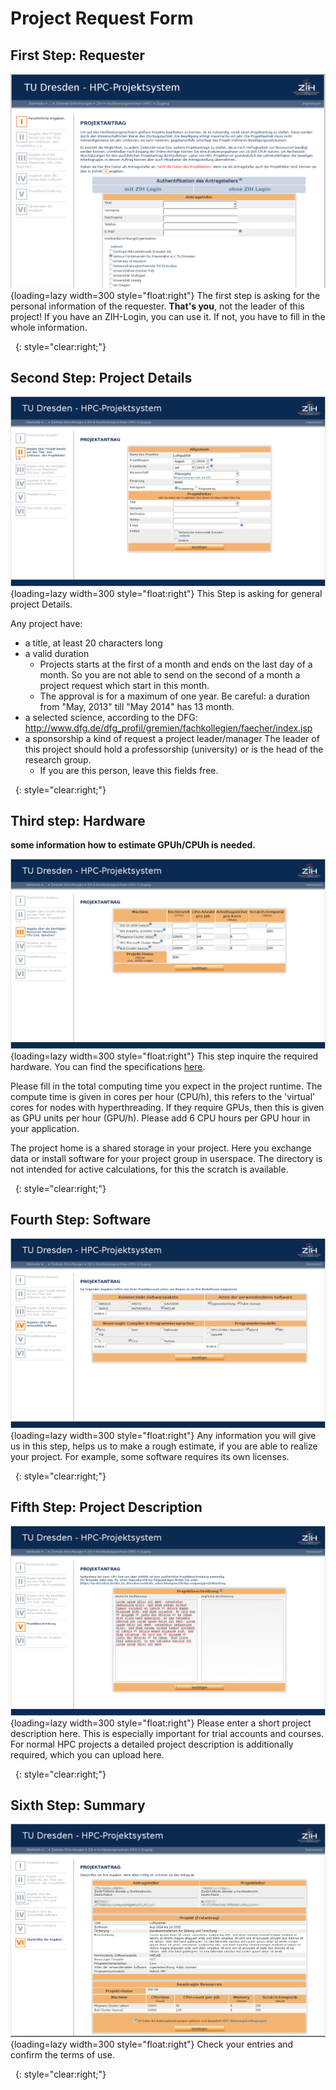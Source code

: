 # Project Request Form

## First Step: Requester

![picture 1: Login Screen >](misc/request_step1_b.png "Login Screen"){loading=lazy width=300 style="float:right"}
The first step is asking for the personal information of the requester.
**That's you**, not the leader of this project!
If you have an ZIH-Login, you can use it.
If not, you have to fill in the whole information.

&nbsp;
{: style="clear:right;"}

## Second Step: Project Details

![picture 3: Project Details >][1]{loading=lazy width=300 style="float:right"}
This Step is asking for general project Details.

Any project have:

* a title, at least 20 characters long
* a valid duration
    * Projects starts at the first of a month and ends on the last day of a month. So you are not
      able to send on the second of a month a project request which start in this month.
    * The approval is for a maximum of one year. Be careful: a duration from "May, 2013" till
      "May 2014" has 13 month.
* a selected science, according to the DFG:
  http://www.dfg.de/dfg_profil/gremien/fachkollegien/faecher/index.jsp
* a sponsorship a kind of request a project leader/manager The leader of this project should hold a
  professorship (university) or is the head of the research group.
    * If you are this person, leave this fields free.

&nbsp;
{: style="clear:right;"}

## Third step: Hardware

**some information how to estimate GPUh/CPUh is needed.**

![picture 4: Hardware >](misc/request_step3_machines.png "Hardware"){loading=lazy width=300 style="float:right"}
This step inquire the required hardware. You can find the specifications
[here](../jobs_and_resources/hardware_overview.md).

Please fill in the total computing time you expect in the project runtime.  The compute time is
given in cores per hour (CPU/h), this refers to the 'virtual' cores for nodes with hyperthreading.
If they require GPUs, then this is given as GPU units per hour (GPU/h).  Please add 6 CPU hours per
GPU hour in your application.

The project home is a shared storage in your project.  Here you exchange data or install software
for your project group in userspace. The directory is not intended for active calculations, for this
the scratch is available.

&nbsp;
{: style="clear:right;"}

## Fourth Step: Software

![Picture 5: Software >](misc/request_step4_software.png "Software"){loading=lazy width=300 style="float:right"}
Any information you will give us in this step, helps us to make a rough estimate, if you are able
to realize your project. For example, some software requires its own licenses.

&nbsp;
{: style="clear:right;"}

## Fifth Step: Project Description

![picture 6: Project Description >][2]{loading=lazy width=300 style="float:right"} Please enter a
short project description here. This is especially important for trial accounts and courses. For
normal HPC projects a detailed project description is additionally required, which you can upload
here.

&nbsp;
{: style="clear:right;"}

## Sixth Step: Summary

![picture 6: summary >](misc/request_step6.png "Summary"){loading=lazy width=300 style="float:right"}
Check your entries and confirm the terms of use.

&nbsp;
{: style="clear:right;"}

[1]: misc/request_step2_details.png "Project Details"
[2]: misc/request_step5_description.png "Project Description"
